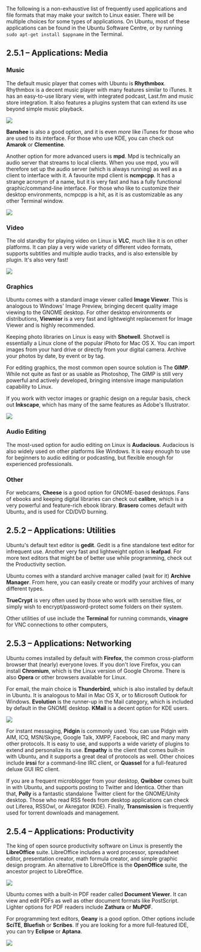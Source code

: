 The following is a non-exhaustive list of frequently used applications and file formats that may make your switch to Linux easier. There will be multiple choices for some types of applications. On Ubuntu, most of these applications can be found in the Ubuntu Software Centre, or by running `sudo apt-get install $appname` in the Terminal.

## 2.5.1 – Applications: Media

### Music

The default music player that comes with Ubuntu is **Rhythmbox**. Rhythmbox is a decent music player with many features similar to iTunes. It has an easy-to-use library view, with integrated podcast, Last.fm and music store integration. It also features a plugins system that can extend its use beyond simple music playback.

![][1]

**Banshee** is also a good option, and it is even _more_ like iTunes for those who are used to its interface. For those who use KDE, you can check out **Amarok** or **Clementine**.

Another option for more advanced users is **mpd**. Mpd is technically an audio server that streams to local clients. When you use mpd, you will therefore set up the audio server (which is always running) as well as a client to interface with it. A favourite mpd client is **ncmpcpp**. It has a strange acronym of a name, but it is very fast and has a fully functional graphic/command-line interface. For those who like to customize their desktop environments, ncmpcpp is a hit, as it is as customizable as any other Terminal window.

![][2]


### Video

The old standby for playing video on Linux is **VLC**, much like it is on other platforms. It can play a very wide variety of different video formats, supports subtitles and multiple audio tracks, and is also extensible by plugin. It's also very fast!

![][3]


### Graphics

Ubuntu comes with a standard image viewer called **Image Viewer**. This is analogous to Windows' Image Preview, bringing decent quality image viewing to the GNOME desktop. For other desktop environments or distributions, **Viewnior** is a very fast and lightweight replacement for Image Viewer and is highly recommended.

Keeping photo libraries on Linux is easy with **Shotwell**. Shotwell is essentially a Linux clone of the popular iPhoto for Mac OS X. You can import images from your hard drive or directly from your digital camera. Archive your photos by date, by event or by tag.

For editing graphics, the most common open source solution is The **GIMP**. While not quite as fast or as usable as Photoshop, The GIMP is still very powerful and actively developed, bringing intensive image manipulation capability to Linux.

If you work with vector images or graphic design on a regular basis, check out **Inkscape**, which has many of the same features as Adobe's Illustrator.

![][4]


### Audio Editing

The most-used option for audio editing on Linux is **Audacious**. Audacious is also widely used on other platforms like Windows. It is easy enough to use for beginners to audio editing or podcasting, but flexible enough for experienced professionals.


### Other

For webcams, **Cheese** is a good option for GNOME-based desktops. Fans of ebooks and keeping digital libraries can check out **calibre**, which is a very powerful and feature-rich ebook library. **Brasero** comes default with Ubuntu, and is used for CD/DVD burning.


## 2.5.2 – Applications: Utilities

Ubuntu's default text editor is **gedit**. Gedit is a fine standalone text editor for infrequent use. Another very fast and lightweight option is **leafpad**. For more text editors that might be of better use while programming, check out the Productivity section.

Ubuntu comes with a standard archive manager called (wait for it) **Archive Manager**. From here, you can easily create or modify your archives of many different types.

**TrueCrypt** is very often used by those who work with sensitive files, or simply wish to encrypt/password-protect some folders on their system.

Other utilities of use include the **Terminal** for running commands, **vinagre** for VNC connections to other computers, 


## 2.5.3 – Applications: Networking

Ubuntu comes installed by default with **Firefox**, the common cross-platform browser that (nearly) everyone loves. If you don't love Firefox, you can install **Chromium**, which is the Linux version of Google Chrome. There is also **Opera** or other browsers available for Linux.

For email, the main choice is **Thunderbird**, which is also installed by default in Ubuntu. It is analogous to Mail in Mac OS X, or to Microsoft Outlook for Windows. **Evolution** is the runner-up in the Mail category, which is included by default in the GNOME desktop. **KMail** is a decent option for KDE users.

![][5]

For instant messaging, **Pidgin** is commonly used. You can use Pidgin with AIM, ICQ, MSN/Skype, Google Talk, XMPP, Facebook, IRC and many many other protocols. It is easy to use, and supports a wide variety of plugins to extend and personalize its use. **Empathy** is the client that comes built-in with Ubuntu, and it supports a great deal of protocols as well. Other choices include **irssi** for a command-line IRC client, or **Quassel** for a full-featured deluxe GUI IRC client.

If you are a frequent microblogger from your desktop, **Qwibber** comes built in with Ubuntu, and supports posting to Twitter and Identica. Other than that, **Polly** is a fantastic standalone Twitter client for the GNOME/Unity desktop. Those who read RSS feeds from desktop applications can check out Liferea, RSSOwl, or Akregator (KDE). Finally, **Transmission** is frequently used for torrent downloads and management.


## 2.5.4 – Applications: Productivity

The king of open source productivity software on Linux is presently the **LibreOffice** suite. LibreOffice includes a word processor, spreadsheet editor, presentation creator, math formula creator, and simple graphic design program. An alternative to LibreOffice is the **OpenOffice** suite, the ancestor project to LibreOffice. 

![][6]

Ubuntu comes with a built-in PDF reader called **Document Viewer**. It can view and edit PDFs as well as other document formats like PostScript. Lighter options for PDF readers include **Zathura** or **MuPDF**.

For programming text editors, **Geany** is a good option. Other options include **SciTE**, **Bluefish** or **Scribes**. If you are looking for a more full-featured IDE, you can try **Eclipse** or **Aptana**.

![][7]


 [1]: ../img/2-5-1.jpg
 [2]: ../img/2-5-2.jpg
 [3]: ../img/2-5-3.jpg
 [4]: ../img/2-5-4.jpg
 [5]: ../img/2-5-5.jpg
 [6]: ../img/2-5-6.jpg
 [7]: ../img/2-5-7.jpg
